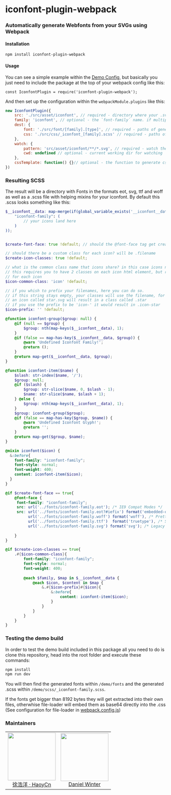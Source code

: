 # iconfont-plugin-webpack

### Automatically generate Webfonts from your SVGs using Webpack

#### Installation

`npm install iconfont-plugin-webpack`


#### Usage

You can see a simple example within the [Demo Config](webpack.config.js), but basically you just need to include the package at the top of your webpack config like this:

`const IconfontPlugin = require('iconfont-plugin-webpack');`

And then set up the configuration within the `webpackModule.plugins` like this:

```js
new IconfontPlugin({
    src: './src/asset/iconfont', // required - directory where your .svg files are located
    family: 'iconfont', // optional - the `font-family` name. if multiple iconfonts are generated, the dir names will be used.
    dest: {
        font: './src/font/[family].[type]', // required - paths of generated font files
        css: './src/css/_iconfont_[family].scss' // required - paths of generated css files
    },
    watch: {
        pattern: 'src/asset/iconfont/**/*.svg', // required - watch these files to reload
        cwd: undefined // optional - current working dir for watching
    },
    cssTemplate: function() {}// optional - the function to generate css contents
})
```

### Resulting SCSS

The result will be a directory with Fonts in the formats eot, svg, ttf and woff as well as a
.scss file with helping mixins for your iconfont. By default this .scss looks something like this:

```scss
$__iconfont__data: map-merge(if(global_variable_exists('__iconfont__data'), $__iconfont__data, ()), (
	"iconfont-family": (
		// your icons land here
	)
));


$create-font-face: true !default; // should the @font-face tag get created?

// should there be a custom class for each icon? will be .filename
$create-icon-classes: true !default; 

// what is the common class name that icons share? in this case icons need to have .icon.filename in their classes
// this requires you to have 2 classes on each icon html element, but reduced redeclaration of the font family
// for each icon
$icon-common-class: 'icon' !default;

// if you whish to prefix your filenames, here you can do so.
// if this string stays empty, your classes will use the filename, for example
// an icon called star.svg will result in a class called .star
// if you use the prefix to be 'icon-' it would result in .icon-star
$icon-prefix: '' !default; 

@function iconfont-group($group: null) {
	@if (null == $group) {
		$group: nth(map-keys($__iconfont__data), 1);
	}
	@if (false == map-has-key($__iconfont__data, $group)) {
		@warn 'Undefined Iconfont Family!';
		@return ();
	}
	@return map-get($__iconfont__data, $group);
}

@function iconfont-item($name) {
	$slash: str-index($name, '/');
	$group: null;
	@if ($slash) {
		$group: str-slice($name, 0, $slash - 1);
		$name: str-slice($name, $slash + 1);
	} @else {
		$group: nth(map-keys($__iconfont__data), 1);
	}
	$group: iconfont-group($group);
	@if (false == map-has-key($group, $name)) {
		@warn 'Undefined Iconfont Glyph!';
		@return '';
	}
	@return map-get($group, $name);
}

@mixin iconfont($icon) {
  &:before{
    font-family: "iconfont-family";
    font-style: normal;
    font-weight: 400;
    content: iconfont-item($icon);
  }
}

@if $create-font-face == true{
	@font-face {
	 font-family: "iconfont-family";
	 src: url('../fonts/iconfont-family.eot'); /* IE9 Compat Modes */
	 src: url('../fonts/iconfont-family.eot?#iefix') format('embedded-opentype'), /* IE6-IE8 */
		  url('../fonts/iconfont-family.woff') format('woff'), /* Pretty Modern Browsers */
		  url('../fonts/iconfont-family.ttf')  format('truetype'), /* Safari, Android, iOS */
		  url('../fonts/iconfont-family.svg') format('svg'); /* Legacy iOS */
	 
	}
}

@if $create-icon-classes == true{
	.#{$icon-common-class}{
		font-family: "iconfont-family";
		font-style: normal;
		font-weight: 400;
		
		@each $family, $map in $__iconfont__data {
			@each $icon, $content in $map {
				&.#{$icon-prefix}#{$icon}{
					&:before{
						content: iconfont-item($icon);
					}
				}
			}
		}
	}
}
```

### Testing the demo build

In order to test the demo build included in this package all you need to do is clone this repository, head into the root folder and execute these commands:

```sh
npm install
npm run dev
```

You will then find the generated fonts within `/demo/fonts` and the generated .scss within `/demo/scss/_iconfont-family.scss`.

If the fonts get bigger than 8192 bytes they will get extracted into their own files,
otherwhise file-loader will embed them as base64 directly into the .css
(See configuration for file-loader in [webpack.config.js](webpack.config.js#L47-L53))

### Maintainers

<table>
  <tbody>
    <tr>
      <td align="center">
        <a href="https://github.com/HaoyCn">
          <img width="150" height="150" src="https://github.com/HaoyCn.png?v=3&s=150">
          </br>
          徐浩洋 · HaoyCn
        </a>
      </td>
      <td align="center">
        <a href="https://github.com/lucidlemon">
          <img width="150" height="150" src="https://github.com/lucidlemon.png?v=3&s=150">
          </br>
          Daniel Winter
        </a>
      </td>
    </tr>
  <tbody>
</table>
